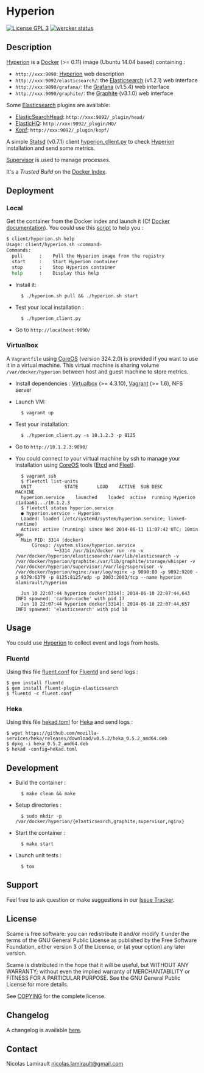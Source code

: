 # Hyperion

[![License GPL 3][badge-license]][COPYING]
[![wercker status](https://app.wercker.com/status/a6dff1d550ed9c6aa3c466045bf1d51f/s "wercker status")](https://app.wercker.com/project/bykey/a6dff1d550ed9c6aa3c466045bf1d51f)

## Description

[Hyperion][] is a [Docker][] (>= 0.11) image (Ubuntu 14.04 based) containing :
* `http://xxx:9090`: [Hyperion][] web description
* `http://xxx:9092/elasticsearch/`: the [Elasticsearch][] (v1.2.1) web interface
* `http://xxx:9090/grafana/`: the [Grafana][] (v1.5.4) web interface
* `http://xxx:9090/graphite/`: the [Graphite][] (v3.1.0) web interface

Some [Elasticsearch][] plugins are available:
* [ElasticSearchHead][]: `http://xxx:9092/_plugin/head/`
* [ElasticHQ][]: `http://xxx:9092/_plugin/HQ/`
* [Kopf][]: `http://xxx:9092/_plugin/kopf/`

A simple [Statsd][] (v0.7.1) client [hyperion_client.py](client/hyperion_client.py) to check [Hyperion][] installation and send some metrics.

[Supervisor][] is used to manage processes.

It's a *Trusted Build* on the [Docker Index](https://index.docker.io/u/nlamirault/hyperion).


## Deployment

### Local

Get the container from the Docker index and launch it (Cf [Docker documentation](http://docs.docker.io/)). You could use this [script](client/hyperion.sh) to help you :
```bash
$ client/hyperion.sh help
Usage: client/hyperion.sh <command>
Commands:
  pull      :    Pull the Hyperion image from the registry
  start     :    Start Hyperion container
  stop      :    Stop Hyperion container
  help      :    Display this help
```

* Install it:

        $ ./hyperion.sh pull && ./hyperion.sh start


* Test your local installation :

        $ ./hyperion_client.py

* Go to `http://localhost:9090/`


### Virtualbox

A `Vagrantfile` using [CoreOS][] (version 324.2.0) is provided if you want to use it in a virtual machine. This virtual machine is sharing volume `/var/docker/hyperion` between host and guest machine to store metrics.

* Install dependencies : [Virtualbox][] (>= 4.3.10), [Vagrant][] (>= 1.6), NFS server

* Launch VM:

        $ vagrant up

* Test your installation:

        $ ./hyperion_client.py -s 10.1.2.3 -p 8125

* Go to `http://10.1.2.3:9090/`

* You could connect to your virtual machine by ssh to manage your installation using [CoreOS][] tools ([Etcd][] and [Fleet][]).

        $ vagrant ssh
        $ fleetctl list-units
        UNIT			STATE		LOAD	ACTIVE	SUB	DESC		MACHINE
        hyperion.service	launched	loaded	active	running	Hyperion	c1adaa61.../10.1.2.3
        $ fleetctl status hyperion.service
        ● hyperion.service - Hyperion
        Loaded: loaded (/etc/systemd/system/hyperion.service; linked-runtime)
        Active: active (running) since Wed 2014-06-11 11:07:42 UTC; 10min ago
        Main PID: 3314 (docker)
            CGroup: /system.slice/hyperion.service
                    └─3314 /usr/bin/docker run -rm -v /var/docker/hyperion/elasticsearch:/var/lib/elasticsearch -v /var/docker/hyperion/graphite:/var/lib/graphite/storage/whisper -v /var/docker/hyperion/supervisor:/var/log/supervisor -v /var/docker/hyperion/nginx:/var/log/nginx -p 9090:80 -p 9092:9200 -p 9379:6379 -p 8125:8125/udp -p 2003:2003/tcp --name hyperion nlamirault/hyperion

        Jun 10 22:07:44 hyperion docker[3314]: 2014-06-10 22:07:44,643 INFO spawned: 'carbon-cache' with pid 17
        Jun 10 22:07:44 hyperion docker[3314]: 2014-06-10 22:07:44,657 INFO spawned: 'elasticsearch' with pid 18



## Usage

You could use [Hyperion][] to collect event and logs from hosts.

### Fluentd

Using this file [fluent.conf][] for [Fluentd][] and send logs :

    $ gem install fluentd
    $ gem install fluent-plugin-elasticsearch
    $ fluentd -c fluent.conf

### Heka

Using this file [hekad.toml][] for [Heka][] and send logs :

    $ wget https://github.com/mozilla-services/heka/releases/download/v0.5.2/heka_0.5.2_amd64.deb
    $ dpkg -i heka_0.5.2_amd64.deb
    $ hekad -config=hekad.toml


## Development

* Build the container :

        $ make clean && make

* Setup directories :

        $ sudo mkdir -p /var/docker/hyperion/{elasticsearch,graphite,supervisor,nginx}

* Start the container :

        $ make start

* Launch unit tests :

        $ tox


## Support

Feel free to ask question or make suggestions in our [Issue Tracker][].


## License

Scame is free software: you can redistribute it and/or modify it under the
terms of the GNU General Public License as published by the Free Software
Foundation, either version 3 of the License, or (at your option) any later
version.

Scame is distributed in the hope that it will be useful, but WITHOUT ANY
WARRANTY; without even the implied warranty of MERCHANTABILITY or FITNESS FOR A
PARTICULAR PURPOSE.  See the GNU General Public License for more details.

See [COPYING][] for the complete license.


## Changelog

A changelog is available [here](ChangeLog.md).


## Contact

Nicolas Lamirault <nicolas.lamirault@gmail.com>



[Hyperion]: https://github.com/nlamirault/hyperion
[COPYING]: https://github.com/nlamirault/hyperion/blob/master/COPYING
[Issue tracker]: https://github.com/nlamirault/hyperion/issues
[fluent.conf]: https://github.com/nlamirault/hyperion/blob/master/logs/fluent.conf
[hekad.toml]: https://github.com/nlamirault/hyperion/blob/master/logs/hekad.toml

[badge-license]: https://img.shields.io/badge/license-GPL_3-green.svg?style=flat

[Docker]: https://www.docker.io
[CoreOS]: http://coreos.com
[Etcd]: http://coreos.com/using-coreos/etcd
[Fleet]: http://coreos.com/using-coreos/clustering/
[Nginx]: http://nginx.org
[Elasticsearch]: http://www.elasticsearch.org
[Redis]: http://www.redis.io
[Graphite]: http://graphite.readthedocs.org/en/latest
[Grafana]: http://grafana.org/
[Carbon]: http://graphite.readthedocs.org/en/latest/carbon-daemons.html
[Statsd]: https://github.com/etsy/statsd/wiki
[ElasticSearchHead]: http://mobz.github.io/elasticsearch-head
[ElasticHQ]: http://www.elastichq.org
[Kopf]: https://github.com/lmenezes/elasticsearch-kopf
[Virtualbox]: https://www.virtualbox.org
[Vagrant]: http://downloads.vagrantup.com
[Fluentd]: http://fluentd.org/
[Heka]: http://hekad.readthedocs.org/en/latest/
[Supervisor]: http://supervisord.org
